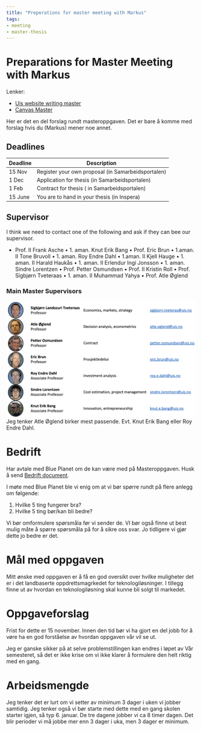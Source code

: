 ```yaml
---
title: "Preperations for master meeting with Markus"
tags:
- meeting
- master-thesis 
---
```

# Preparations for Master Meeting with Markus
Lenker:
- [Uis website writing master](https://www.uis.no/nb/ingenior-og-sivilingenior/oppgaveskriving-ved-det-teknisk-naturvitenskapelige-fakultet#/)
- [Canvas Master](https://stavanger.instructure.com/courses/10944)

Her er det en del forslag rundt masteroppgaven. Det er bare å komme med forslag hvis du (Markus) mener noe annet.

## Deadlines
| Deadline | Description                                        |
| -------- | -------------------------------------------------- |
| 15 Nov   | Register your own proposal (in Samarbeidsportalen) |
| 1 Dec    | Application for thesis (in Samarbeidsportalen)     |
| 1 Feb    | Contract for thesis ( in Samarbeidsportalen)       |
| 15 June  | You are to hand in your thesis (in Inspera)                                                   |

## Supervisor
I think we need to contact one of the following and ask if they can bee our supervisor.
- Prof. II Frank Asche
• 1. aman. Knut Erik Bang
• Prof. Eric Brun
• 1.aman. II Tone Bruvoll
• 1. aman. Roy Endre Dahl
• 1.aman. II Kjell Hauge
• 1. aman. II Harald Haukås
• 1. aman. II Erlendur Ingi Jonsson
• 1. aman. Sindre Lorentzen
• Prof. Petter Osmundsen
• Prof. II Kristin Roll
• Prof. Sigbjørn Tveteraas
• 1. aman. II Muhammad Yahya
• Prof. Atle Øglend

### Main Master Supervisors
![](attachments/Pasted%20image%2020220905095839.png)
Jeg tenker Atle Øglend birker mest passende. Evt. Knut Erik Bang eller Roy Endre Dahl.

# Bedrift
Har avtale med Blue Planet om de kan være med på Masteroppgaven.
Husk å send [Bedrift document](https://www.uis.no/sites/default/files/2021-12/Til%20bedrifter%20om%20bachelor-%20og%20masteroppg%C3%A5va_0.pdf).

I møte med Blue Planet ble vi enig om at vi bør spørre rundt på flere anlegg om følgende:
1. Hvilke 5 ting fungerer bra?
2. Hvilke 5 ting bør/kan bli bedre?

Vi bør omformulere spørsmåla før vi sender de. VI bør også finne ut best mulig måte å spørre spørsmåla på for å sikre oss svar. Jo tidligere vi gjør dette jo bedre er det.


# Mål med oppgaven
Mitt ønske med oppgaven er å få en god oversikt over hvilke muligheter det er i det landbaserte oppdrettsmagrkedet for teknologiløsninger. I tillegg finne ut av hvordan en teknologiløsning skal kunne bli solgt til markedet.


# Oppgaveforslag
Frist for dette er 15 november. Innen den tid bør vi ha gjort en del jobb for å vøre ha en god forståelse av hvordan oppgaven vår vil se ut.

Jeg er ganske sikker på at selve problemstillingen kan endres i løpet av Vår semesteret, så det er ikke krise om vi ikke klarer å formulere den helt riktig med en gang.

# Arbeidsmengde
Jeg tenker det er lurt om vi setter av minimum 3 dager i uken vi jobber samtidig. Jeg tenker også vi bør starte med dette med en gang skolen starter igjen, så typ 6. januar. De tre dagene jobber vi ca 8 timer dagen. Det blir perioder vi må jobbe mer enn 3 dager i uka, men 3 dager er minimum. 



